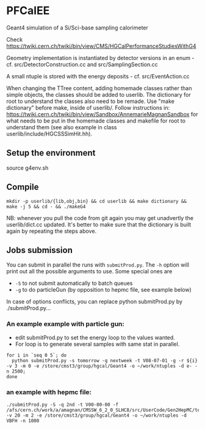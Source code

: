 # PFCalEE

Geant4 simulation of a Si/Sci-base sampling calorimeter

Check https://twiki.cern.ch/twiki/bin/view/CMS/HGCalPerformanceStudiesWithG4

Geometry implementation is instantiated by detector versions in an enum - cf. src/DetectorConstruction.cc and src/SamplingSection.cc

A small ntuple is stored with the energy deposits - cf. src/EventAction.cc 

When changing the TTree content, adding homemade classes rather than simple objects, the classes should be added to userlib. 
The dictionary for root to understand the classes also need to be remade. 
Use "make dictionary" before make, inside of userlib/. 
Follow instructions in:
https://twiki.cern.ch/twiki/bin/view/Sandbox/AnnemarieMagnanSandbox
for what needs to be put in the homemade classes and makefile for root to
understand them (see also example in class userlib/include/HGCSSSimHit.hh).

## Setup the environment

source g4env.sh

## Compile

```
mkdir -p userlib/{lib,obj,bin} && cd userlib && make dictionary && make -j 5 && cd - && ./makeG4
```

NB: whenever you pull the code from git again you may get unadvertly the userlib/dict.cc updated.
It's better to make sure that the dictionary is built again by repeating the steps above.

## Jobs submission

You can submit in parallel the runs with `submitProd.py`. 
The `-h` option will print out all the possible arguments to use. Some special ones are

* `-S` to not submit automatically to batch queues
* `-g` to do particleGun (by opposition to hepmc file, see example below)

In case of options conflicts, you can replace python submitProd.py by ./submitProd.py...

### An example example with particle gun:

* edit submitProd.py to set the energy loop to the values wanted.
* For loop is to generate several samples with same stat in parallel.
```
for i in `seq 0 5`; do 
  python submitProd.py -s tomorrow -q nextweek -t V08-07-01 -g -r ${i} -v 3 -m 0 -e /store/cmst3/group/hgcal/Geant4 -o ~/work/ntuples -d e- -n 2500; 
done
```

### an example with hepmc file:

```
./submitProd.py -S -q 2nd -t V00-00-00 -f /afs/cern.ch/work/a/amagnan/CMSSW_6_2_0_SLHC8/src/UserCode/Gen2HepMC/test/VBFH_sel.dat  -v 20 -m 2 -e /store/cmst3/group/hgcal/Geant4 -o ~/work/ntuples -d VBFH -n 1000
```
